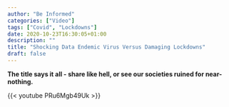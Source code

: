 ```yaml
---
author: "Be Informed"
categories: ["Video"]
tags: ["Covid", "Lockdowns"]
date: 2020-10-23T16:30:05+01:00
description: ""
title: "Shocking Data Endemic Virus Versus Damaging Lockdowns"
draft: false
---
```


**The title says it all - share like hell, or see our societies ruined for near-nothing.**

{{< youtube PRu6Mgb49Uk >}}